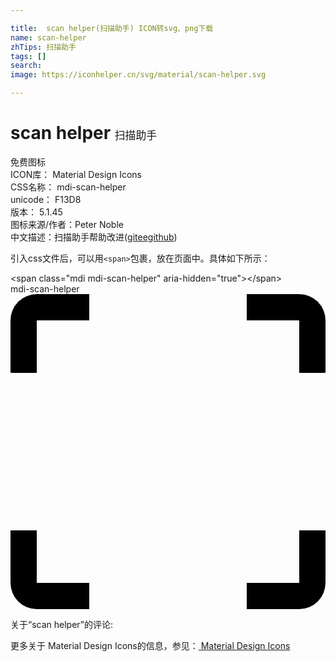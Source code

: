 ```yaml
---

title:  scan helper(扫描助手) ICON转svg、png下载
name: scan-helper
zhTips: 扫描助手
tags: []
search: 
image: https://iconhelper.cn/svg/material/scan-helper.svg

---
```


# scan helper  <small style="font-size: 60%;font-weight: 100">扫描助手</small>


<div class="detail-page">
<p>
<span><span class="badge-success badge">免费图标</span> </span>
<br/>
<span>
ICON库：
<span class="badge-secondary badge">Material Design Icons</span> 
</span>
<br/>
<span>
CSS名称：
<span class="badge-secondary badge">mdi-scan-helper</span> 
</span>
<br/>
<span>
unicode：
<span class="badge-secondary badge">F13D8</span> 
<copy-btn content='F13D8' btn-title=""></copy-btn>
<copy-btn :content='String.fromCodePoint(parseInt("F13D8", 16))' btn-title="复制U"></copy-btn>
</span>
<br/>
<span>
版本：
<span class="badge-secondary badge">5.1.45</span> 
</span>
<br/>
<span>图标来源/作者：<span class="badge-light badge">Peter Noble</span></span> 
<br/>
<span class="zh-detail">中文描述：<span class="badge-primary badge">扫描助手</span><span class="help-link"><span>帮助改进</span>(<a href="https://gitee.com/liuwave/icon-helper/edit/master/json/material/scan-helper.json" target="_blank" rel="noopener noreferrer">gitee</a><a href="https://github.com/liuwave/icon-helper/edit/master/json/material/scan-helper.json" target="_blank" rel="noopener noreferrer">github</a></span>)</span><br/>
</p>
</div>
<div class="alert alert-dark">
  <i class="mdi mdi-scan-helper mdi-48px"></i>
  <i class="mdi mdi-scan-helper mdi-36px"></i>
  <i class="mdi mdi-scan-helper mdi-24px"></i>
  <i class="mdi mdi-scan-helper mdi-18px"></i>
</div>
<div>
  <p>引入css文件后，可以用<code>&lt;span&gt;</code>包裹，放在页面中。具体如下所示：    
  </p>
  <div class="alert alert-primary" style="font-size: 14px">
    &lt;span class="mdi mdi-scan-helper" aria-hidden="true"&gt;&lt;/span&gt;
    <copy-btn content='<span class="mdi mdi-scan-helper" aria-hidden="true"></span>'></copy-btn>
  </div>
  <div class="alert alert-secondary">
    <i class="mdi mdi-scan-helper"
    style="font-size: 24px"
    aria-hidden="true"></i> mdi-scan-helper
    <copy-btn content="mdi-scan-helper" btn-title="复制图标名称"></copy-btn>
  </div>
</div>
<div id="svg" class="svg-wrap">
<svg xmlns="http://www.w3.org/2000/svg" viewBox="0 0 24 24"><path d="M0 2A2 2 0 0 1 2 0H6V2H2V6H0V2M24 22A2 2 0 0 1 22 24H18V22H22V18H24V22M2 24A2 2 0 0 1 0 22V18H2V22H6V24H2M22 0A2 2 0 0 1 24 2V6H22V2H18V0H22Z" /></svg>
</div>
<detail full-name='mdi-scan-helper'></detail>
<div>
<p>关于“scan helper”的评论:</p>
</div>
<Vssue title="关于“scan helper”的评论" ></Vssue>    
<div><p>更多关于 Material Design Icons的信息，参见：<a target="_blank" href="https://iconhelper.cn/material.html"> Material Design Icons</a>
</p></div>
